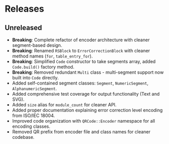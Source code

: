 # Releases

## Unreleased

- **Breaking**: Complete refactor of encoder architecture with cleaner segment-based design.
- **Breaking**: Renamed `RSBlock` to `ErrorCorrectionBlock` with cleaner method names (`for`, `table_entry_for`).
- **Breaking**: Simplified `Code` constructor to take segments array, added `Code.build()` factory method.
- **Breaking**: Removed redundant `Multi` class - multi-segment support now built into `Code` directly.
- Added self-contained segment classes: `Segment`, `NumericSegment`, `AlphanumericSegment`.
- Added comprehensive test coverage for output functionality (Text and SVG).
- Added `size` alias for `module_count` for cleaner API.
- Added proper documentation explaining error correction level encoding from ISO/IEC 18004.
- Improved code organization with `QRCode::Encoder` namespace for all encoding classes.
- Removed QR prefix from encoder file and class names for cleaner codebase.
